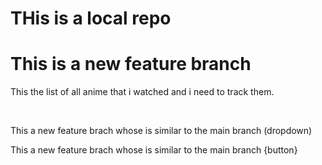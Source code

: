 # THis is a local repo
# This is a new feature branch

<p>This the list of all anime that i watched and i need to track them.<p>
<br>
<p>This a new feature brach whose is similar to the main branch (dropdown) <p>
<p>This a new feature brach whose is similar to the main branch {button} <p>

